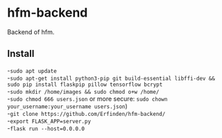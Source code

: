 # hfm-backend
Backend of hfm.

## Install
-`sudo apt update`<br>
-`sudo apt-get install python3-pip git build-essential libffi-dev && sudo pip install flaskpip pillow tensorflow bcrypt` <br>
-`sudo mkdir /home/images && sudo chmod o+w /home/` <br>
-`sudo chmod 666 users.json` or more secure: `sudo chown your_username:your_username users.json`)<br>
-`git clone https://github.com/Erfinden/hfm-backend/`<br>
-`export FLASK_APP=server.py`<br>
-`flask run --host=0.0.0.0`<br>


